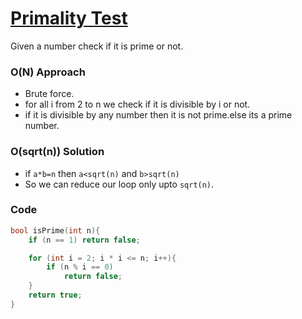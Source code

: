 # [Primality Test](https://www.codechef.com/problems/PRB01)

Given a number check if it is prime or not.

### O(N) Approach

- Brute force.
- for all i from 2 to n we check if it is divisible by i or not.
- if it is divisible by any number then it is not prime.else its a prime number.

### O(sqrt(n)) Solution

- if `a*b=n` then `a<sqrt(n)` and `b>sqrt(n)`
- So we can reduce our loop only upto `sqrt(n)`.

### Code

```cpp
bool isPrime(int n){
    if (n == 1) return false;

    for (int i = 2; i * i <= n; i++){
        if (n % i == 0) 
            return false;
    }
    return true;
}
```
